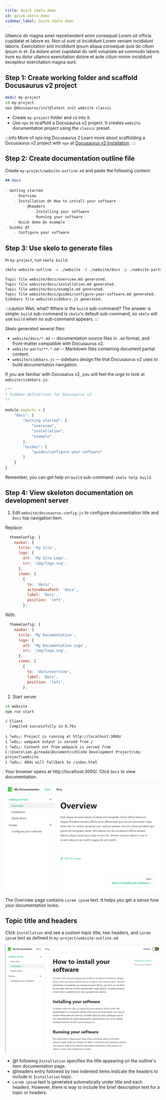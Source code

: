 ```yaml
---
title: Quick skelo demo
id: quick-skelo-demo
sidebar_label: Quick skelo demo
---
```


<!-- @part src="../../website-parts/quick-skelo-demo/h1-quick-skelo-demo-description.md" -->

Ullamco do magna amet reprehenderit enim consequat Lorem sit officia cupidatat et labore ex. Non ut sunt ut incididunt Lorem veniam incididunt laboris. Exercitation sint incididunt ipsum aliqua consequat quis do cillum ipsum in et. Ea dolore amet cupidatat do velit voluptate ad commodo labore. Irure eu dolor ullamco exercitation dolore et aute cillum minim incididunt excepteur exercitation magna sunt.
<!-- @/part -->

<!-- @part src="../../website-parts/quick-skelo-demo/h1-quick-skelo-demo-body.md" -->
<!-- Your content goes here, replacing this comment -->

## Step 1: Create working folder and scaffold Docusaurus v2 project

```bash
mkdir my-project
cd my-project
npx @docusaurus/init@latest init website classic
```

- Create `my-project` folder and `cd` into it.
- Use `npx` to scaffold a Docusaurus v2 project. It creates `website` documentation project using the `classic` preset.

:::info More of npx-ing Docusaurus 2
Learn more about scaffolding a Docusaurus v2 project with `npx` at [Docusaurus v2 Installation](https://v2.docusaurus.io/docs/installation#scaffold-project-website).
:::

## Step 2: Create documentation outline file

Create `my-project/website-outline.md` and paste the following content:

```md title="my-project/website-outline.md"
## docs

- Getting started
    - Overview
    - Installation @t How to install your software
        - @headers
            - Installing your software
            - Running your software
    - Quick demo @s example
- Guides @f
    - Configure your software

```

## Step 3: Use skelo to generate files

In `my-project`, run `skelo build`:

```bash
skelo website-outline -w ./website -d ./website/docs -p ./website-parts
```
```
Topic file website/docs/overview.md generated.
Topic file website/docs/installation.md generated.
Topic file website/docs/example.md generated.
Topic file website/docs/guides/configure-your-software.md generated.
Sidebars file website\sidebars.js generated.
```

:::caution
Wait, what? Where is the `build` sub-command? The answer is simple: `build` sub-command is `skelo`'s default sub-command, so `skelo` will use `build` when no sub-command appears.
:::

Skelo generated several files:

* `website/docs/*.md` -- documentation source files in `.md` format, and front-matter compatible with Docusaurus v2.
* `website-parts/**.*.md` -- Markdown files containing document partial content. 
* `website/sidebars.js` -- sidebars design file that Docusaurus v2 uses to build documentation navigation.

If you are familiar with Docusarus v2, you will feel the urge to look at `website/sidebars.js`:

```js title="website/sidebars.js"
/**
* Sidebar definitions for Docusaurus v2
*/

module.exports = {
    "docs": {
        "Getting started": [
            "overview",
            "installation",
            "example"
        ],
        "Guides": [
            "guides/configure-your-software"
        ]
    }
}
```

Remember, you can get help on `build` sub-command: `skelo help build`.

## Step 4: View skeleton documentation on development server

1. Edit `website/docusaurus.config.js` to configure documentation title and `Docs` top navigation item.

Replace:

```js
  themeConfig: {
    navbar: {
      title: 'My Site',
      logo: {
        alt: 'My Site Logo',
        src: 'img/logo.svg',
      },
      items: [
        {
          to: 'docs/',
          activeBasePath: 'docs',
          label: 'Docs',
          position: 'left',
        },
```

With:

```js
  themeConfig: {
    navbar: {
      title: 'My Documentation',
      logo: {
        alt: 'My Documentation Logo',
        src: 'img/logo.svg',
      },
      items: [
        {
          to: 'docs/overview',
          label: 'Docs',
          position: 'left',
        },
```

2. Start server

```bash
cd website
npm run start
```

```
√ Client
  Compiled successfully in 8.76s

i ｢wds｣: Project is running at http://localhost:3000/
i ｢wds｣: webpack output is served from /
i ｢wds｣: Content not from webpack is served from C:\Users\ion.gireada\Documents\VSCode Development Projects\my-project\website
i ｢wds｣: 404s will fallback to /index.html
```

Your browser opens at http://localhost:3000/. Click `Docs` to view documentation.

![Website documentation overview](../static/img/website-documentation-overview.png)

The Overview page contains `Lorem ipsum` text. It helps you get a sense how your documentation looks.

## Topic title and headers

Click `Installation` and see a custom topic title, two headers, and `Lorem ipsum` text as defined in `my-project/website-outline.md`:

![Website installation topic](../static/img/website-installation-topic.png)

* @t following `Installation` specifies the title appearing on the outline's item documentation page.
* @headers entry followed by two indented items indicate the headers to include in `Installation` topic.
* `Lorem ipsum` text is generated automatically under title and each headers. However, there is way to include the brief description text for a topic or headers.

<!-- @/part -->

